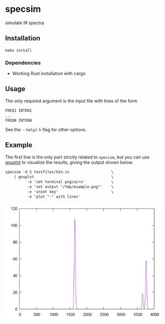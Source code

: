 # specsim
simulate IR spectra

## Installation

``` shell
make install
```

### Dependencies
- Working Rust installation with cargo

## Usage
The only required argument is the input file with lines of the form

``` text
FREQ1 INTEN1
...
FREQN INTENN
```

See the `--help`/`-h` flag for other options.

## Example

The first line is the only part strictly related to `specsim`, but you can use
[gnuplot](http://www.gnuplot.vt.edu/) to visualize the results, giving the
output shown below.

``` shell
specsim -d 5 testfiles/h2o.in					\
	| gnuplot									\
		  -e 'set terminal pngcairo'			\
		  -e 'set output "/tmp/example.png"'	\
		  -e 'unset key'						\
		  -e 'plot "-" with lines'
```

![Example simulated spectrum](./example.png)
